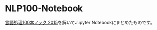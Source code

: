 # NLP100-Notebook

[言語処理100本ノック 2015](http://www.cl.ecei.tohoku.ac.jp/nlp100/)を解いてJupyter Notebookにまとめたものです。


